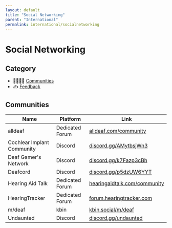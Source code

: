```yaml
---
layout: default
title: "Social Networking"
parent: "International"
permalink: international/socialnetworking
---
```

# Social Networking
## Category
- 👨‍👩‍👧‍👦 [Communities](#communities)
- ✍️ [Feedback](#feedback)

## Communities

| Name                       | Platform        | Link |
|--------------------------- |---------------- |----- |
| alldeaf                    | Dedicated Forum | [alldeaf.com/community](https://www.alldeaf.com/community) |
| Cochlear Implant Community | Discord         | [discord.gg/AMytbsjWn3](https://discord.com/invite/AMytbsjWn3) |
| Deaf Gamer's Network       | Discord         | [discord.gg/k7Fazp3cBh](https://discord.gg/k7Fazp3cBh) |
| Deafcord                   | Discord         | [discord.gg/p5dzUW6YYT](https://discord.gg/p5dzUW6YYT) |
| Hearing Aid Talk           | Dedicated Forum | [hearingaidtalk.com/community](https://www.hearingaidtalk.com/community/) |
| HearingTracker             | Dedicated Forum | [forum.hearingtracker.com](https://forum.hearingtracker.com/) |
| m/deaf                     | kbin            | [kbin.social/m/deaf](https://kbin.social/m/deaf) |
| Undaunted                  | Discord         | [discord.gg/undaunted](https://discord.gg/undaunted) |